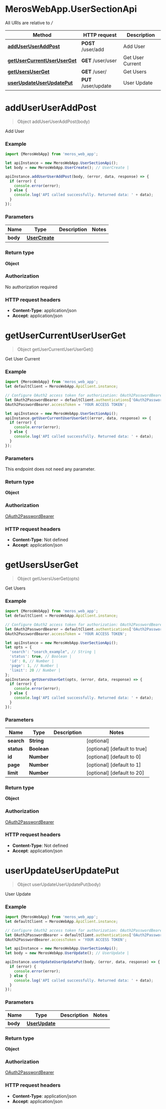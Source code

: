 # MerosWebApp.UserSectionApi

All URIs are relative to */*

Method | HTTP request | Description
------------- | ------------- | -------------
[**addUserUserAddPost**](UserSectionApi.md#addUserUserAddPost) | **POST** /user/add | Add User
[**getUserCurrentUserUserGet**](UserSectionApi.md#getUserCurrentUserUserGet) | **GET** /user/user | Get User Current
[**getUsersUserGet**](UserSectionApi.md#getUsersUserGet) | **GET** /user/ | Get Users
[**userUpdateUserUpdatePut**](UserSectionApi.md#userUpdateUserUpdatePut) | **PUT** /user/update | User Update

<a name="addUserUserAddPost"></a>
# **addUserUserAddPost**
> Object addUserUserAddPost(body)

Add User

### Example
```javascript
import {MerosWebApp} from 'meros_web_app';

let apiInstance = new MerosWebApp.UserSectionApi();
let body = new MerosWebApp.UserCreate(); // UserCreate | 

apiInstance.addUserUserAddPost(body, (error, data, response) => {
  if (error) {
    console.error(error);
  } else {
    console.log('API called successfully. Returned data: ' + data);
  }
});
```

### Parameters

Name | Type | Description  | Notes
------------- | ------------- | ------------- | -------------
 **body** | [**UserCreate**](UserCreate.md)|  | 

### Return type

**Object**

### Authorization

No authorization required

### HTTP request headers

 - **Content-Type**: application/json
 - **Accept**: application/json

<a name="getUserCurrentUserUserGet"></a>
# **getUserCurrentUserUserGet**
> Object getUserCurrentUserUserGet()

Get User Current

### Example
```javascript
import {MerosWebApp} from 'meros_web_app';
let defaultClient = MerosWebApp.ApiClient.instance;

// Configure OAuth2 access token for authorization: OAuth2PasswordBearer
let OAuth2PasswordBearer = defaultClient.authentications['OAuth2PasswordBearer'];
OAuth2PasswordBearer.accessToken = 'YOUR ACCESS TOKEN';

let apiInstance = new MerosWebApp.UserSectionApi();
apiInstance.getUserCurrentUserUserGet((error, data, response) => {
  if (error) {
    console.error(error);
  } else {
    console.log('API called successfully. Returned data: ' + data);
  }
});
```

### Parameters
This endpoint does not need any parameter.

### Return type

**Object**

### Authorization

[OAuth2PasswordBearer](../README.md#OAuth2PasswordBearer)

### HTTP request headers

 - **Content-Type**: Not defined
 - **Accept**: application/json

<a name="getUsersUserGet"></a>
# **getUsersUserGet**
> Object getUsersUserGet(opts)

Get Users

### Example
```javascript
import {MerosWebApp} from 'meros_web_app';
let defaultClient = MerosWebApp.ApiClient.instance;

// Configure OAuth2 access token for authorization: OAuth2PasswordBearer
let OAuth2PasswordBearer = defaultClient.authentications['OAuth2PasswordBearer'];
OAuth2PasswordBearer.accessToken = 'YOUR ACCESS TOKEN';

let apiInstance = new MerosWebApp.UserSectionApi();
let opts = { 
  'search': "search_example", // String | 
  'status': true, // Boolean | 
  'id': 0, // Number | 
  'page': 1, // Number | 
  'limit': 20 // Number | 
};
apiInstance.getUsersUserGet(opts, (error, data, response) => {
  if (error) {
    console.error(error);
  } else {
    console.log('API called successfully. Returned data: ' + data);
  }
});
```

### Parameters

Name | Type | Description  | Notes
------------- | ------------- | ------------- | -------------
 **search** | **String**|  | [optional] 
 **status** | **Boolean**|  | [optional] [default to true]
 **id** | **Number**|  | [optional] [default to 0]
 **page** | **Number**|  | [optional] [default to 1]
 **limit** | **Number**|  | [optional] [default to 20]

### Return type

**Object**

### Authorization

[OAuth2PasswordBearer](../README.md#OAuth2PasswordBearer)

### HTTP request headers

 - **Content-Type**: Not defined
 - **Accept**: application/json

<a name="userUpdateUserUpdatePut"></a>
# **userUpdateUserUpdatePut**
> Object userUpdateUserUpdatePut(body)

User Update

### Example
```javascript
import {MerosWebApp} from 'meros_web_app';
let defaultClient = MerosWebApp.ApiClient.instance;

// Configure OAuth2 access token for authorization: OAuth2PasswordBearer
let OAuth2PasswordBearer = defaultClient.authentications['OAuth2PasswordBearer'];
OAuth2PasswordBearer.accessToken = 'YOUR ACCESS TOKEN';

let apiInstance = new MerosWebApp.UserSectionApi();
let body = new MerosWebApp.UserUpdate(); // UserUpdate | 

apiInstance.userUpdateUserUpdatePut(body, (error, data, response) => {
  if (error) {
    console.error(error);
  } else {
    console.log('API called successfully. Returned data: ' + data);
  }
});
```

### Parameters

Name | Type | Description  | Notes
------------- | ------------- | ------------- | -------------
 **body** | [**UserUpdate**](UserUpdate.md)|  | 

### Return type

**Object**

### Authorization

[OAuth2PasswordBearer](../README.md#OAuth2PasswordBearer)

### HTTP request headers

 - **Content-Type**: application/json
 - **Accept**: application/json


